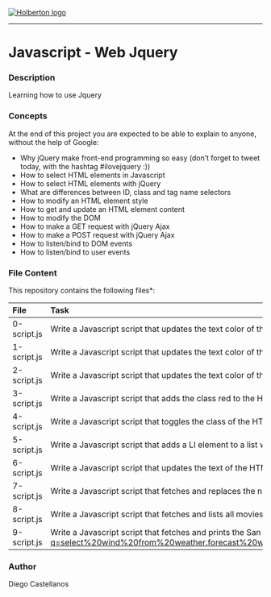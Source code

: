 [![Holberton logo](https://secure.meetupstatic.com/photos/event/6/9/5/0/600_445886960.jpeg)](https://www.holbertonschool.com/)

***

# Javascript - Web Jquery

### Description
Learning how to use Jquery

### Concepts
At the end of this project you are expected to be able to explain to anyone, without the help of Google:

*    Why jQuery make front-end programming so easy (don’t forget to tweet today, with the hashtag #ilovejquery :))
*    How to select HTML elements in Javascript
*    How to select HTML elements with jQuery
*    What are differences between ID, class and tag name selectors
*    How to modify an HTML element style
*    How to get and update an HTML element content
*    How to modify the DOM
*    How to make a GET request with jQuery Ajax
*    How to make a POST request with jQuery Ajax
*    How to listen/bind to DOM events
*    How to listen/bind to user events

### File Content
This repository contains the following files*:

| File | Task |
| :--- | :--- |
| 0-script.js | Write a Javascript script that updates the text color of the HTML tag HEADER to red (#FF0000) |
| 1-script.js | Write a Javascript script that updates the text color of the HTML tag HEADER to red (#FF0000) |
| 2-script.js | Write a Javascript script that updates the text color of the HTML tag HEADER to red (#FF0000) when the user clicks on the tag DIV#red_header |
| 3-script.js | Write a Javascript script that adds the class red to the HTML tag HEADER to red (#FF0000) when the user clicks on the tag DIV#red_header |
| 4-script.js | Write a Javascript script that toggles the class of the HTML tag HEADER to red (#FF0000) when the user clicks on the tag DIV#toggle_header |
| 5-script.js | Write a Javascript script that adds a LI element to a list when the user clicks on the tag DIV#add_item |
| 6-script.js | Write a Javascript script that updates the text of the HTML tag HEADER to “New Header!!!” when the user clicks on DIV#update_header |
| 7-script.js | Write a Javascript script that fetches and replaces the name of this URL: https://swapi.co/api/people/5/?format=json |
| 8-script.js | Write a Javascript script that fetches and lists all movies title by using this URL: https://swapi.co/api/films/?format=json |
| 9-script.js | Write a Javascript script that fetches and prints the San Francisco wind speed by using this URL: https://query.yahooapis.com/v1/public/yql?q=select%20wind%20from%20weather.forecast%20where%20woeid%20in%20(select%20woeid%20from%20geo.places(1)%20where%20text%3D%22San%20Francisco%2C%20CA%22)&format=json |

### Author
Diego Castellanos
